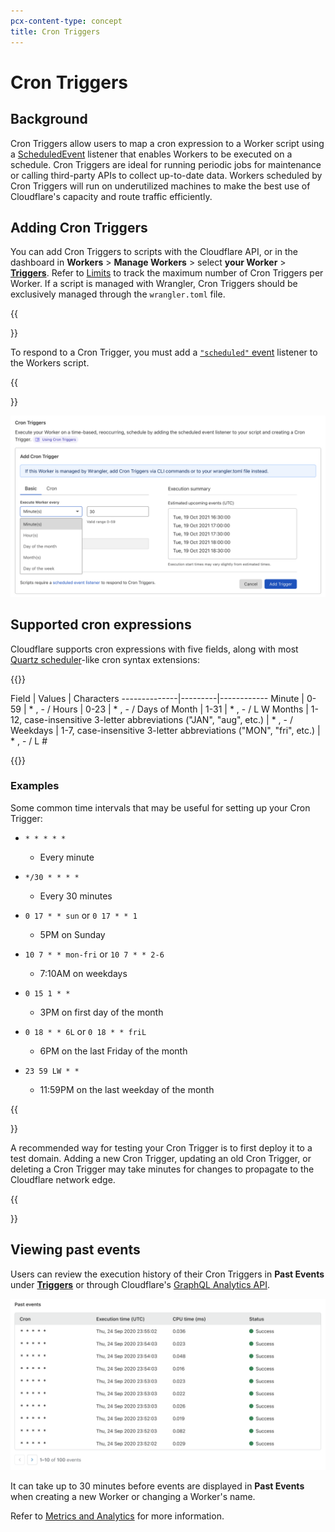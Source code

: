 ```yaml
---
pcx-content-type: concept
title: Cron Triggers
---
```


# Cron Triggers

## Background

Cron Triggers allow users to map a cron expression to a Worker script using a [ScheduledEvent](/workers/runtime-apis/scheduled-event/) listener that enables Workers to be executed on a schedule. Cron Triggers are ideal for running periodic jobs for maintenance or calling third-party APIs to collect up-to-date data. Workers scheduled by Cron Triggers will run on underutilized machines to make the best use of Cloudflare's capacity and route traffic efficiently.

## Adding Cron Triggers

You can add Cron Triggers to scripts with the Cloudflare API, or in the dashboard in **Workers** > **Manage Workers** > select **your Worker** > [**Triggers**](https://dash.cloudflare.com/?to=/:account/workers). Refer to [Limits](/workers/platform/limits/#number-of-schedules) to track the maximum number of Cron Triggers per Worker. If a script is managed with Wrangler, Cron Triggers should be exclusively managed through the `wrangler.toml` file.

{{<Aside type="note" header="Requires a ScheduledEvent Listener">}}

To respond to a Cron Trigger, you must add a [`"scheduled"` event](/workers/runtime-apis/scheduled-event/) listener to the Workers script.

{{</Aside>}}

![workers-schedule-editor](./media/workers-schedule-editor.png)

## Supported cron expressions

Cloudflare supports cron expressions with five fields, along with most [Quartz scheduler](http://www.quartz-scheduler.org/documentation/quartz-2.3.0/tutorials/crontrigger.html#introduction)-like cron syntax extensions:

{{<table-wrap>}}

Field         | Values  | Characters
\--------------|---------|------------
Minute        | 0-59    | \* , - /
Hours         | 0-23    | \* , - /
Days of Month | 1-31    | \* , - / L W
Months        | 1-12, case-insensitive 3-letter abbreviations ("JAN", "aug", etc.) | \* , - /
Weekdays      | 1-7, case-insensitive 3-letter abbreviations ("MON", "fri", etc.)  | \* , - / L #

{{</table-wrap>}}

### Examples

Some common time intervals that may be useful for setting up your Cron Trigger:

<Definitions>

*   `* * * * *`
    *   Every minute

*   `*/30 * * * *`
    *   Every 30 minutes

*   `0 17 * * sun` or `0 17 * * 1`
    *   5PM on Sunday

*   `10 7 * * mon-fri` or `10 7 * * 2-6`
    *   7:10AM on weekdays

*   `0 15 1 * *`
    *   3PM on first day of the month

*   `0 18 * * 6L` or `0 18 * * friL`
    *   6PM on the last Friday of the month

*   `23 59 LW * *`
    *   11:59PM on the last weekday of the month

</Definitions>

{{<Aside type="note" header="Testing Cron Triggers and potential delays">}}

A recommended way for testing your Cron Trigger is to first deploy it to a test domain. Adding a new Cron Trigger, updating an old Cron Trigger, or deleting a Cron Trigger may take minutes for changes to propagate to the Cloudflare network edge.

{{</Aside>}}

## Viewing past events

Users can review the execution history of their Cron Triggers in **Past Events** under [**Triggers**](https://dash.cloudflare.com/?to=/:account/workers) or through Cloudflare's [GraphQL Analytics API](/analytics/graphql-api).

![workers-past-events](./media/workers-past-events.png)

It can take up to 30 minutes before events are displayed in **Past Events** when creating a new Worker or changing a Worker's name.

Refer to [Metrics and Analytics](/workers/learning/metrics-and-analytics/) for more information.
